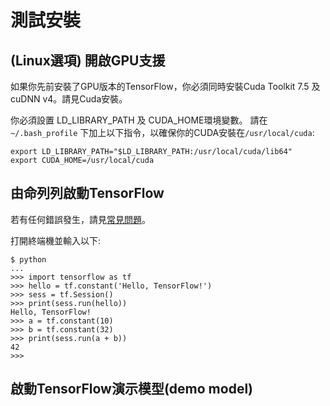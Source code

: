 # 測試安裝

## (Linux選項) 開啟GPU支援

如果你先前安裝了GPU版本的TensorFlow，你必須同時安裝Cuda Toolkit 7.5 及 cuDNN v4。請見Cuda安裝。

你必須設置 LD_LIBRARY_PATH 及 CUDA_HOME環境變數。 請在`~/.bash_profile` 下加上以下指令，以確保你的CUDA安裝在`/usr/local/cuda`:

```
export LD_LIBRARY_PATH="$LD_LIBRARY_PATH:/usr/local/cuda/lib64"
export CUDA_HOME=/usr/local/cuda
```

## 由命列列啟動TensorFlow

若有任何錯誤發生，請見[常見問題]()。

打開終端機並輸入以下:

```
$ python
...
>>> import tensorflow as tf
>>> hello = tf.constant('Hello, TensorFlow!')
>>> sess = tf.Session()
>>> print(sess.run(hello))
Hello, TensorFlow!
>>> a = tf.constant(10)
>>> b = tf.constant(32)
>>> print(sess.run(a + b))
42
>>>

```

## 啟動TensorFlow演示模型(demo model)


